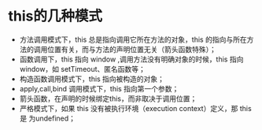 # this的几种模式

* 方法调用模式下，this 总是指向调用它所在方法的对象，this 的指向与所在方法的调用位置有关，而与方法的声明位置无关（箭头函数特殊）；
* 函数调用下，this 指向 window ,调用方法没有明确对象的时候，this 指向 window，如 setTimeout、匿名函数等；
* 构造函数调用模式下，this 指向被构造的对象；
* apply,call,bind 调用模式下，this 指向第一个参数；
* 箭头函数，在声明的时候绑定this，而非取决于调用位置；
* 严格模式下，如果 this 没有被执行环境（execution context）定义，那 this是 为undefined；